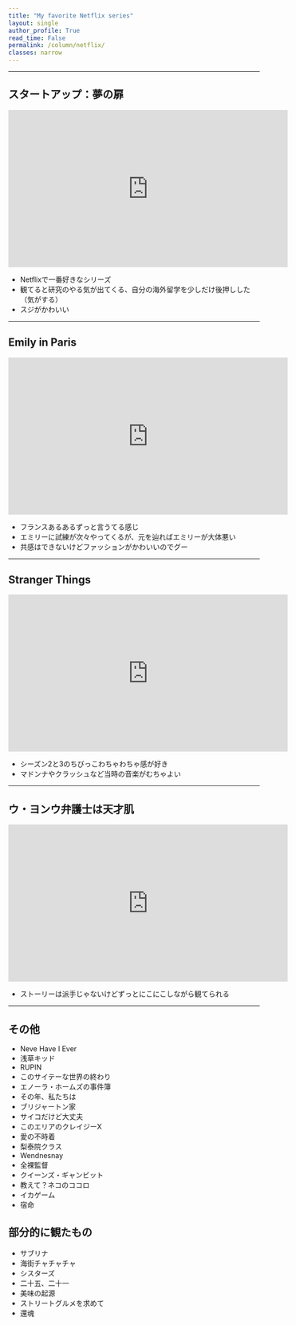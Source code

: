 ```yaml
---
title: "My favorite Netflix series"
layout: single
author_profile: True
read_time: False
permalink: /column/netflix/
classes: narrow
---
```


---

## スタートアップ：夢の扉

<iframe src="https://www.youtube.com/embed/2xCROSBKD08" width="560" height="315" frameborder="0"> </iframe>

- Netflixで一番好きなシリーズ
- 観てると研究のやる気が出てくる、自分の海外留学を少しだけ後押しした（気がする）
- スジがかわいい

---

## Emily in Paris

<iframe src="https://www.youtube.com/embed/Xl3HY9yMEBI" width="560" height="315" frameborder="0"> </iframe>

- フランスあるあるずっと言うてる感じ
- エミリーに試練が次々やってくるが、元を辿ればエミリーが大体悪い
- 共感はできないけどファッションがかわいいのでグー

---

## Stranger Things

<iframe src="https://www.youtube.com/embed/yQEondeGvKo" width="560" height="315" frameborder="0"> </iframe>

- シーズン2と3のちびっこわちゃわちゃ感が好き
- マドンナやクラッシュなど当時の音楽がむちゃよい

---

## ウ・ヨンウ弁護士は天才肌

<iframe src="https://www.youtube.com/embed/f6X66CW9XGc" width="560" height="315" frameborder="0"> </iframe>

- ストーリーは派手じゃないけどずっとにこにこしながら観てられる

---

## その他

- Neve Have I Ever
- 浅草キッド
- RUPIN
- このサイテーな世界の終わり
- エノーラ・ホームズの事件簿
- その年、私たちは
- ブリジャートン家
- サイコだけど大丈夫
- このエリアのクレイジーX
- 愛の不時着
- 梨泰院クラス
- Wendnesnay
- 全裸監督
- クイーンズ・ギャンビット
- 教えて？ネコのココロ
- イカゲーム
- 宿命

## 部分的に観たもの

- サブリナ
- 海街チャチャチャ
- シスターズ
- 二十五、二十一
- 美味の起源
- ストリートグルメを求めて
- 還魂
